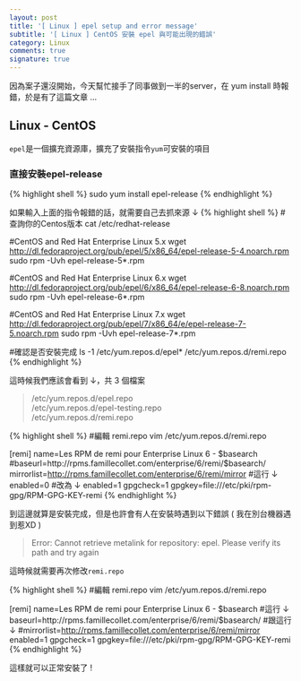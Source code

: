 ```yaml
---
layout: post
title: '[ Linux ] epel setup and error message'
subtitle: '[ Linux ] CentOS 安裝 epel 與可能出現的錯誤'
category: Linux
comments: true
signature: true
---
```


<div class="message">
    因為案子還沒開始，今天幫忙接手了同事做到一半的server，在 yum install 時報錯，於是有了這篇文章 ...
</div>

## Linux - CentOS

`epel`是一個擴充資源庫，擴充了安裝指令`yum`可安裝的項目

### 直接安裝**epel-release**
{% highlight shell %}
sudo yum install epel-release
{% endhighlight %}

如果輸入上面的指令報錯的話，就需要自己去抓來源 ↓
{% highlight shell %}
#查詢你的Centos版本
cat /etc/redhat-release

#CentOS and Red Hat Enterprise Linux 5.x
wget http://dl.fedoraproject.org/pub/epel/5/x86_64/epel-release-5-4.noarch.rpm
sudo rpm -Uvh epel-release-5*.rpm

#CentOS and Red Hat Enterprise Linux 6.x
wget http://dl.fedoraproject.org/pub/epel/6/x86_64/epel-release-6-8.noarch.rpm
sudo rpm -Uvh epel-release-6*.rpm

#CentOS and Red Hat Enterprise Linux 7.x
wget http://dl.fedoraproject.org/pub/epel/7/x86_64/e/epel-release-7-5.noarch.rpm
sudo rpm -Uvh epel-release-7*.rpm

#確認是否安裝完成
ls -1 /etc/yum.repos.d/epel* /etc/yum.repos.d/remi.repo
{% endhighlight %}

這時候我們應該會看到 ↓，共 3 個檔案

 > /etc/yum.repos.d/epel.repo<br>/etc/yum.repos.d/epel-testing.repo<br>/etc/yum.repos.d/remi.repo

{% highlight shell %}
#編輯 remi.repo
vim /etc/yum.repos.d/remi.repo

[remi]
name=Les RPM de remi pour Enterprise Linux 6 - $basearch
#baseurl=http://rpms.famillecollet.com/enterprise/6/remi/$basearch/
mirrorlist=http://rpms.famillecollet.com/enterprise/6/remi/mirror
#這行 ↓
enabled=0
#改為 ↓
enabled=1
gpgcheck=1
gpgkey=file:///etc/pki/rpm-gpg/RPM-GPG-KEY-remi
{% endhighlight %}

到這邊就算是安裝完成，但是也許會有人在安裝時遇到以下錯誤 ( 我在別台機器遇到惹XD )

 > Error: Cannot retrieve metalink for repository: epel. Please verify its path and try again

這時候就需要再次修改`remi.repo`

{% highlight shell %}
#編輯 remi.repo
vim /etc/yum.repos.d/remi.repo

[remi]
name=Les RPM de remi pour Enterprise Linux 6 - $basearch
#這行 ↓
baseurl=http://rpms.famillecollet.com/enterprise/6/remi/$basearch/
#跟這行 ↓
#mirrorlist=http://rpms.famillecollet.com/enterprise/6/remi/mirror
enabled=1
gpgcheck=1
gpgkey=file:///etc/pki/rpm-gpg/RPM-GPG-KEY-remi
{% endhighlight %}

這樣就可以正常安裝了 !

